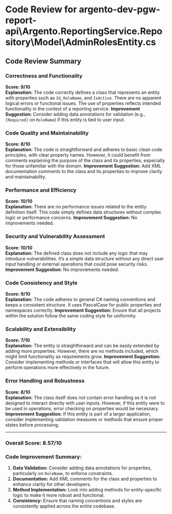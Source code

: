 # Code Review for argento-dev-pgw-report-api\Argento.ReportingService.Repository\Model\AdminRolesEntity.cs

## Code Review Summary

### Correctness and Functionality
**Score: 9/10**  
**Explanation:** The code correctly defines a class that represents an entity with properties such as `Id`, `RoleName`, and `IsActive`. There are no apparent logical errors or functional issues. The use of properties reflects intended functionality in the context of a reporting service. 
**Improvement Suggestion:** Consider adding data annotations for validation (e.g., `[Required]` on `RoleName`) if this entity is tied to user input.

### Code Quality and Maintainability
**Score: 8/10**  
**Explanation:** The code is straightforward and adheres to basic clean code principles, with clear property names. However, it could benefit from comments explaining the purpose of the class and its properties, especially for those unfamiliar with the domain. 
**Improvement Suggestion:** Add XML documentation comments to the class and its properties to improve clarity and maintainability.

### Performance and Efficiency
**Score: 10/10**  
**Explanation:** There are no performance issues related to the entity definition itself. This code simply defines data structures without complex logic or performance concerns. 
**Improvement Suggestion:** No improvements needed.

### Security and Vulnerability Assessment
**Score: 10/10**  
**Explanation:** The defined class does not include any logic that may introduce vulnerabilities. It’s a simple data structure without any direct user input handling or external operations that could pose security risks. 
**Improvement Suggestion:** No improvements needed.

### Code Consistency and Style
**Score: 9/10**  
**Explanation:** The code adheres to general C# naming conventions and keeps a consistent structure. It uses PascalCase for public properties and namespaces correctly. 
**Improvement Suggestion:** Ensure that all projects within the solution follow the same coding style for uniformity.

### Scalability and Extensibility
**Score: 7/10**  
**Explanation:** The entity is straightforward and can be easily extended by adding more properties. However, there are no methods included, which might limit functionality as requirements grow. 
**Improvement Suggestion:** Consider implementing methods or interfaces that will allow this entity to perform operations more effectively in the future.

### Error Handling and Robustness
**Score: 8/10**  
**Explanation:** The class itself does not contain error handling as it is not designed to interact directly with user inputs. However, if this entity were to be used in operations, error checking on properties would be necessary. 
**Improvement Suggestion:** If this entity is part of a larger application, consider implementing validation measures or methods that ensure proper states before processing.

---

### Overall Score: 8.57/10

### Code Improvement Summary:
1. **Data Validation:** Consider adding data annotations for properties, particularly on `RoleName`, to enforce constraints.
2. **Documentation:** Add XML comments for the class and properties to enhance clarity for other developers.
3. **Method Implementation:** Look into adding methods for entity-specific logic to make it more robust and functional.
4. **Consistency:** Ensure that naming conventions and styles are consistently applied across the entire codebase.